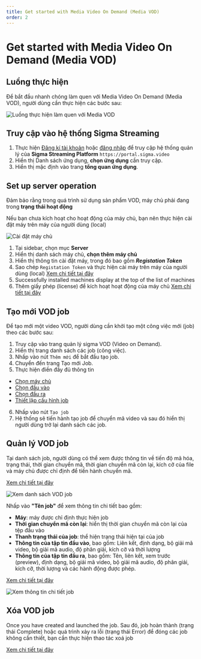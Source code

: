 ```yaml
---
title: Get started with Media Video On Demand (Media VOD)
order: 2
---
```


# Get started with Media Video On Demand (Media VOD)

## Luồng thực hiện

Để bắt đầu nhanh chóng làm quen với Media Video On Demand (Media VOD), người dùng cần thực hiện các bước sau:

![Luồng thực hiện làm quen với Media VOD](/images/media-vod/introduce/get-started-flow.png)

## Truy cập vào hệ thống Sigma Streaming

1. Thực hiện [Đăng kí tài khoản](../../sigma-streaming-platform/02-user-management/a-sign-up.md) hoặc [đăng nhập](../../sigma-streaming-platform/02-user-management/c-sign-in.md) để truy cập hệ thống quản lý của **Sigma Streaming Platform** `https://portal.sigma.video`
2. Hiển thị Danh sách ứng dụng, **chọn ứng dụng** cần truy cập.
3. Hiển thị mặc định vào trang **tổng quan ứng dụng**.

## Set up server operation

Đảm bảo rằng trong quá trình sử dụng sản phẩm VOD, máy chủ phải đang trong **trạng thái hoạt động**

Nếu bạn chưa kích hoạt cho hoạt động của máy chủ, bạn nên thực hiện cài đặt máy trên máy của người dùng (local)

![Cài đặt máy chủ](/images/media-vod/introduce/add-server.png)

1. Tại sidebar, chọn mục **Server**
2. Hiển thị danh sách máy chủ, **chọn thêm máy chủ**
3. Hiển thị thông tin cài đặt máy, trong đó bao gồm _**Registation Token**_
4. Sao chép `Registation Token` và thực hiện cài máy trên máy của người dùng (local) [Xem chi tiết tại đây](../../sigma-media-server/04-getting-started/04-install-new-machine.md)
5. Successfully installed machines display at the top of the list of machines
6. Thêm giấy phép (license) để kích hoạt hoạt động của máy chủ [Xem chi tiết tại đây](../../sigma-media-server/04-getting-started/05-add-license.md)

## Tạo mới VOD job

Để tạo mới một video VOD, người dùng cần khởi tạo một công việc mới (job) theo các bước sau:

1. Truy cập vào trang quản lý sigma VOD (Video on Demand).
2. Hiển thị trang danh sách các job (công việc).
3. Nhấp vào nút `Thêm mới` để bắt đầu tạo job.
4. Chuyển đến trang Tạo mới Job.
5. Thực hiện điền đầy đủ thông tin

- [Chọn máy chủ](../06-user-guide/c-vod-job-management/2-create-job.md#bước-1-chọn-máy-chủ)
- [Chọn đầu vào](../06-user-guide/c-vod-job-management/2-create-job.md#bước-2-chọn-đầu-vào)
- [Chọn đầu ra](../06-user-guide/c-vod-job-management/2-create-job.md#bước-3-chọn-đầu-ra-destination)
- [Thiết lập cấu hình job](../06-user-guide/c-vod-job-management/2-create-job.md#bước-4-cấu-hình-job)

6. Nhấp vào nút `Tạo job`
7. Hệ thống sẽ tiến hành tạo job để chuyển mã video và sau đó hiển thị người dùng trở lại danh sách các job.

## Quản lý VOD job

Tại danh sách job, người dùng có thể xem được thông tin về tiến độ mã hóa, trạng thái, thời gian chuyển mã, thời gian chuyển mã còn lại, kích cỡ của file và máy chủ được chỉ định để tiến hành chuyển mã.

[Xem chi tiết tại đây](../06-user-guide/c-vod-job-management/1-vod-job-management.md#xem-danh-sách-công-việc)

![Xem danh sách VOD job](/images/media-vod/job-management/view-job-list.png)

Nhấp vào **"Tên job"** để xem thông tin chi tiết bao gồm:

- **Máy**: máy được chỉ định thực hiện job
- **Thời gian chuyển mã còn lại**: hiển thị thời gian chuyển mã còn lại của tệp đầu vào
- **Thanh trạng thái của job**: thể hiện trạng thái hiện tại của job
- **Thông tin của tập tin đầu vào**, bao gồm: Liên kết, định dạng, bộ giải mã video, bộ giải mã audio, độ phân giải, kích cỡ và thời lượng
- **Thông tin của tập tin đầu ra**, bao gồm: Tên, liên kết, xem trước (preview), định dạng, bộ giải mã video, bộ giải mã audio, độ phân giải, kích cỡ, thời lượng và các hành động được phép.

[Xem chi tiết tại đây](../06-user-guide/c-vod-job-management/1-vod-job-management.md#xem-chi-tiết-công-việc)

![Xem thông tin chi tiết job](/images/media-vod/job-management/view-detail-job.png)

## Xóa VOD job

Once you have created and launched the job. Sau đó, job hoàn thành (trạng thái Complete) hoặc quá trình xảy ra lỗi (trạng thái Error) để đóng các job không cần thiết, bạn cần thực hiện thao tác xoá job

[Xem chi tiết tại đây](../06-user-guide/c-vod-job-management/1-vod-job-management.md#xóa-job)
